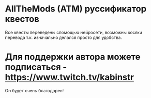 # AllTheMods (ATM) руссификатор квестов

 Все квесты переведены спомощью нейросети, возможны косяки перевода т.к. изначально делался просто для удобства.

# Для поддержки автора можете подписаться - https://www.twitch.tv/kabinstr

 Он будет очень благодарен!
